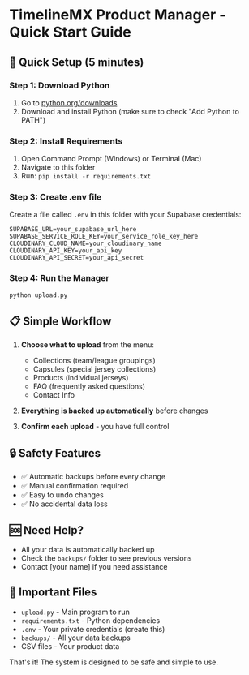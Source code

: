 # TimelineMX Product Manager - Quick Start Guide

## 🚀 Quick Setup (5 minutes)

### Step 1: Download Python
1. Go to [python.org/downloads](https://python.org/downloads)
2. Download and install Python (make sure to check "Add Python to PATH")

### Step 2: Install Requirements
1. Open Command Prompt (Windows) or Terminal (Mac)
2. Navigate to this folder
3. Run: `pip install -r requirements.txt`

### Step 3: Create .env file
Create a file called `.env` in this folder with your Supabase credentials:
```
SUPABASE_URL=your_supabase_url_here
SUPABASE_SERVICE_ROLE_KEY=your_service_role_key_here
CLOUDINARY_CLOUD_NAME=your_cloudinary_name
CLOUDINARY_API_KEY=your_api_key
CLOUDINARY_API_SECRET=your_api_secret
```

### Step 4: Run the Manager
```bash
python upload.py
```

## 📋 Simple Workflow

1. **Choose what to upload** from the menu:
   - Collections (team/league groupings)
   - Capsules (special jersey collections) 
   - Products (individual jerseys)
   - FAQ (frequently asked questions)
   - Contact Info

2. **Everything is backed up automatically** before changes

3. **Confirm each upload** - you have full control

## 🔒 Safety Features
- ✅ Automatic backups before every change
- ✅ Manual confirmation required
- ✅ Easy to undo changes
- ✅ No accidental data loss

## 🆘 Need Help?
- All your data is automatically backed up
- Check the `backups/` folder to see previous versions
- Contact [your name] if you need assistance

## 📁 Important Files
- `upload.py` - Main program to run
- `requirements.txt` - Python dependencies 
- `.env` - Your private credentials (create this)
- `backups/` - All your data backups
- CSV files - Your product data

That's it! The system is designed to be safe and simple to use. 
